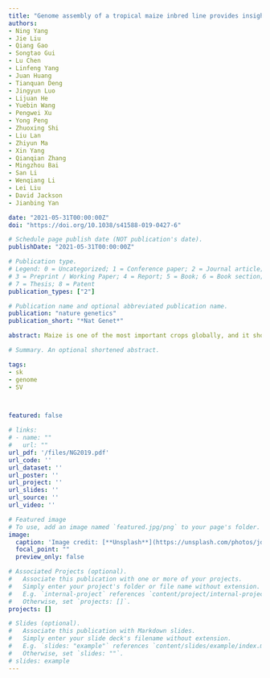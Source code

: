 ```yaml
---
title: "Genome assembly of a tropical maize inbred line provides insights into structural variation and crop improvement"
authors:
- Ning Yang
- Jie Liu
- Qiang Gao
- Songtao Gui
- Lu Chen
- Linfeng Yang
- Juan Huang
- Tianquan Deng
- Jingyun Luo
- Lijuan He
- Yuebin Wang
- Pengwei Xu
- Yong Peng
- Zhuoxing Shi
- Liu Lan
- Zhiyun Ma
- Xin Yang
- Qianqian Zhang
- Mingzhou Bai
- San Li
- Wenqiang Li
- Lei Liu 
- David Jackson
- Jianbing Yan 

date: "2021-05-31T00:00:00Z"
doi: "https://doi.org/10.1038/s41588-019-0427-6"

# Schedule page publish date (NOT publication's date).
publishDate: "2021-05-31T00:00:00Z"

# Publication type.
# Legend: 0 = Uncategorized; 1 = Conference paper; 2 = Journal article;
# 3 = Preprint / Working Paper; 4 = Report; 5 = Book; 6 = Book section;
# 7 = Thesis; 8 = Patent
publication_types: ["2"]

# Publication name and optional abbreviated publication name.
publication: "nature genetics"
publication_short: "*Nat Genet*"

abstract: Maize is one of the most important crops globally, and it shows remarkable genetic diversity. Knowledge of this diversity could help in crop improvement; however, gold-standard genomes have been elucidated only for modern temperate varieties. Here, we present a high-quality reference genome (contig N50 of 15.78 megabases) of the maize small-kernel inbred line, which is derived from a tropical landrace. Using haplotype maps derived from B73, Mo17 and SK, we identified 80,614 polymorphic structural variants across 521 diverse lines. Approximately 22% of these variants could not be detected by traditional single-nucleotide-polymorphism-based approaches, and some of them could affect gene expression and trait performance. To illustrate the utility of the diverse SK line, we used it to perform map-based cloning of a major effect quantitative trait locus controlling kernel weight-a key trait selected during maize improvement. The underlying candidate gene ZmBARELY ANY MERISTEM1d provides a target for increasing crop yields.

# Summary. An optional shortened abstract.

tags:
- sk
- genome
- SV



featured: false

# links:
# - name: ""
#   url: ""
url_pdf: '/files/NG2019.pdf'
url_code: ''
url_dataset: ''
url_poster: ''
url_project: ''
url_slides: ''
url_source: ''
url_video: ''

# Featured image
# To use, add an image named `featured.jpg/png` to your page's folder. 
image:
  caption: 'Image credit: [**Unsplash**](https://unsplash.com/photos/jdD8gXaTZsc)'
  focal_point: ""
  preview_only: false

# Associated Projects (optional).
#   Associate this publication with one or more of your projects.
#   Simply enter your project's folder or file name without extension.
#   E.g. `internal-project` references `content/project/internal-project/index.md`.
#   Otherwise, set `projects: []`.
projects: []

# Slides (optional).
#   Associate this publication with Markdown slides.
#   Simply enter your slide deck's filename without extension.
#   E.g. `slides: "example"` references `content/slides/example/index.md`.
#   Otherwise, set `slides: ""`.
# slides: example
---
```

